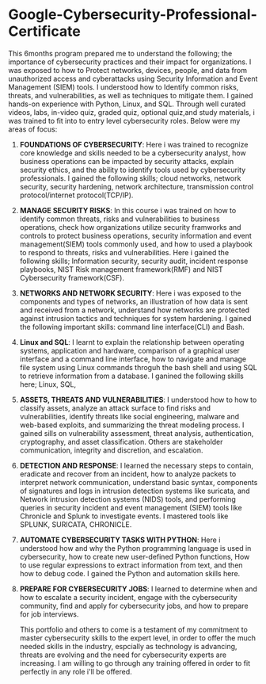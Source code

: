 # Google-Cybersecurity-Professional-Certificate
This 6months program prepared me to understand the following; the importance of cybersecurity practices and their impact for organizations. I was exposed to how to Protect networks, devices, people, and data from unauthorized access and cyberattacks using Security Information and Event Management (SIEM) tools. I understood how to Identify common risks, threats, and vulnerabilities, as well as techniques to mitigate them. I gained hands-on experience with Python, Linux, and SQL. Through well curated videos, labs, in-video quiz, graded quiz, optional quiz,and study materials, i was trained to fit into to entry level cybersecurity roles. Below were my areas of focus:

1. **FOUNDATIONS OF CYBERSECURITY**:
   Here i was trained to recognize core knowledge and skills needed to be a cybersecurity analyst, how business operations can be impacted by security attacks, explain security ethics, and the ability to identify tools used by cybersecurity professionals. I gained the following skills; cloud networks, network security, security hardening, network architecture, transmission control protocol/internet protocol(TCP/IP).

2. **MANAGE SECURITY RISKS**:
   In this course i was trained on how to identify common threats, risks and vulnerabilities to business operations, check how organizations utilize security framworks and controls to protect business operations, security information and event management(SIEM) tools commonly used, and how to used a playbook to respond to threats, risks and vulnerabilities. Here i gained the following skills; Information security, security audit, incident response playbooks, NIST Risk management framework(RMF) and NIST Cybersecurity framework(CSF).

3. **NETWORKS AND NETWORK SECURITY**:
   Here i was exposed to the components and types of networks, an illustration of how data is sent and received from a network, understand how networks are protected against intrusion tactics and techniques for system hardening. I gained the following important skills: command line interface(CLI) and Bash.

4. **Linux and SQL**:
   I learnt to explain the relationship between operating systems, application and hardware, comparison of a graphical user interface and a command line interface, how to navigate and manage file system using Linux commands throguh the bash shell and using SQL to retrieve information from a database. I ganined the following skills here; Linux, SQL,

5. **ASSETS, THREATS AND VULNERABILITIES**:
   I understood how to how to classify assets, analyze an attack surface to find risks and vulnerabilities, identify threats like social engineering, malware and web-based exploits, and summarizing the threat modeling process. I gained sills on vulnerability assessment, threat analysis, authentication, cryptography, and asset classification. Others are stakeholder communication, integrity and discretion, and escalation.

6. **DETECTION AND RESPONSE**:
   I learned the necessary steps to contain, eradicate and recover from an incident, how to analyze packets to interpret network communication, understand basic syntax, components of signatures and logs in intrusion detection systems like suricata, and Network intrusion detection systems (NIDS) tools, and performing queries in security incident and event management (SIEM) tools like Chronicle and Splunk to investigate events. I mastered tools like SPLUNK, SURICATA, CHRONICLE.

7. **AUTOMATE CYBERSECURITY TASKS WITH PYTHON**:
   Here i understood how and why the Python programming language is used in cybersecurity, how to create new user-defined Python functions, How to use regular expressions to extract information from text, and then how to debug code. I gained the Python and automation skills here.

8. **PREPARE FOR CYBERSECURITY JOBS**:
   I learned to determine when and how to escalate a security incident, engage with the cybersecurity community, find and apply for cybersecurity jobs, and how to prepare for job interviews.

   This portfolio and others to come is a testament of my commitment to master cybersecurity skills to the expert level, in order to offer the much needed skills in the industry, espcially as technology is advancing, threats are evolving and the need for cybersecurity experts are increasing. I am willing to go through any training offered in order to fit perfectly in any role i'll be offered. 
